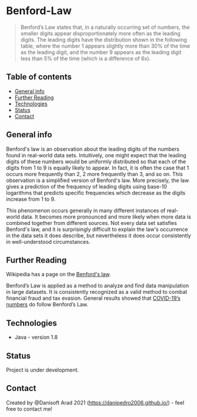 # Benford-Law
> Benford’s Law states that, in a naturally occurring set of numbers, the smaller digits appear disproportionately more often as the leading digits. The leading digits have the distribution shown in the following table, where the number 1 appears slightly more than 30% of the time as the leading digit, and the number 9 appears as the leading digit less than 5% of the time (which is a difference of 6x).  

## Table of contents
* [General info](#general-info)
* [Further Reading](#further)
* [Technologies](#technologies)
* [Status](#status)
* [Contact](#contact)

## General info
Benford's law is an observation about the leading digits of the numbers found in real-world data sets. Intuitively, one might expect that the leading digits of these numbers would be uniformly distributed so that each of the digits from 1 to 9 is equally likely to appear. In fact, it is often the case that 1 occurs more frequently than 2, 2 more frequently than 3, and so on. This observation is a simplified version of Benford's law. More precisely, the law gives a prediction of the frequency of leading digits using base-10 logarithms that predicts specific frequencies which decrease as the digits increase from 1 to 9.

This phenomenon occurs generally in many different instances of real-world data. It becomes more pronounced and more likely when more data is combined together from different sources. Not every data set satisfies Benford's law, and it is surprisingly difficult to explain the law's occurrence in the data sets it does describe, but nevertheless it does occur consistently in well-understood circumstances. 

## Further Reading
Wikipedia has a page on the [Benford's law](https://en.wikipedia.org/wiki/Benford%27s_law).  

Benford’s Law is applied as a method to analyze and find data manipulation in large datasets. It is consistently recognized as a valid method to combat financial fraud and tax evasion. General results showed that [COVID-19’s numbers](https://www.linkedin.com/pulse/statistical-analysis-benfords-law-covid-19-data-reporting-pirvu/) do follow Benford’s Law.  

## Technologies
* Java - version 1.8

## Status
Project is under development. 

## Contact
Created by @Danisoft Arad 2021 (https://danipedro2006.github.io/) - feel free to contact me!